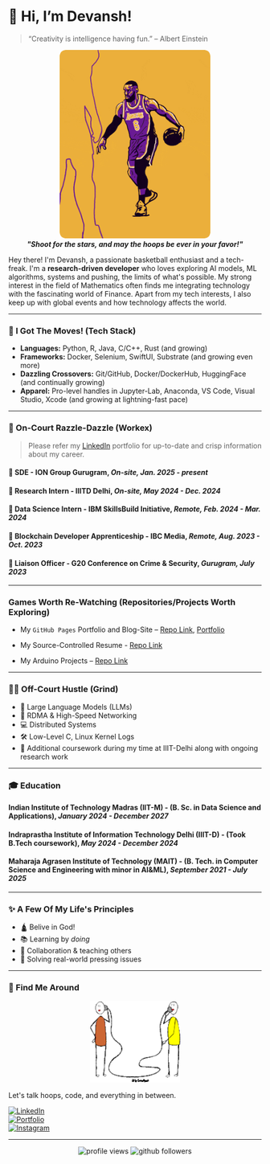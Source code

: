<!-- Profile README.md -->

# 👋 Hi, I’m Devansh!

> “Creativity is intelligence having fun.” – Albert Einstein

<p align="center">
  <img src="./Assets/meMissingShotsandHints.gif" alt="King James" width="300"/>
  <br>
  <b><i>"Shoot for the stars, and may the hoops be ever in your favor!"</i></b>
</p>

Hey there! I'm Devansh, a passionate basketball enthusiast and a tech-freak. I'm a **research-driven developer** who loves exploring AI models, ML algorithms, systems and pushing, the limits of what's possible. My strong interest in the field of Mathematics often finds me integrating technology with the fascinating world of Finance. Apart from my tech interests, I also keep up with global events and how technology affects the world.

---

### 🔧 I Got The Moves! (Tech Stack)

- **Languages:** Python, R, Java, C/C++, Rust (and growing)
- **Frameworks:** Docker, Selenium, SwiftUI, Substrate (and growing even more)
- **Dazzling Crossovers:** Git/GitHub, Docker/DockerHub, HuggingFace (and continually growing)
- **Apparel:** Pro-level handles in Jupyter-Lab, Anaconda, VS Code, Visual Studio, Xcode (and growing at lightning-fast pace)

---

### 💼 On-Court Razzle-Dazzle (Workex)

> Please refer my [LinkedIn](https://www.linkedin.com/in/rastogidevansh) portfolio for up-to-date and crisp information about my career.

#### 📌 SDE - ION Group Gurugram, *On-site, Jan. 2025 - present*
#### 📌 Research Intern - IIITD Delhi, *On-site, May 2024 - Dec. 2024*
#### 📌 Data Science Intern - IBM SkillsBuild Initiative, *Remote, Feb. 2024 - Mar. 2024*
#### 📌 Blockchain Developer Apprenticeship - IBC Media, *Remote, Aug. 2023 - Oct. 2023*
#### 📌 Liaison Officer - G20 Conference on Crime & Security, *Gurugram, July 2023*

---

### Games Worth Re-Watching (Repositories/Projects Worth Exploring)

- My `GitHub Pages` Portfolio and Blog-Site – [Repo Link](https://www.github.com/primeDevansh/primeDevansh.github.io), [Portfolio](https://primeDevansh.github.io)

- My Source-Controlled Resume - [Repo Link](https://www.github.com/primeDevansh/myResume)

- My Arduino Projects – [Repo Link](https://www.github.com/primeDevansh/myArduinoProjects)

---

### 🏋️‍♂️ Off-Court Hustle (Grind)

- 🧠 Large Language Models (LLMs)
- 🔌 RDMA & High-Speed Networking
- 💻 Distributed Systems
- 🛠️ Low-Level C, Linux Kernel Logs
- 📖 Additional coursework during my time at IIIT-Delhi along with ongoing research work

---

### 🎓 Education

#### Indian Institute of Technology Madras (IIT-M) - (B. Sc. in Data Science and Applications), *January 2024 - December 2027*

#### Indraprastha Institute of Information Technology Delhi (IIIT-D) - (Took B.Tech coursework), *May 2024 - December 2024*

#### Maharaja Agrasen Institute of Technology (MAIT) - (B. Tech. in Computer Science and Engineering with minor in AI&ML), *September 2021 - July 2025*

---

### ✨ A Few Of My Life's Principles

- 🛕 Belive in God!
- 📚 Learning by *doing*
- 🤝 Collaboration & teaching others
- 🧩 Solving real-world pressing issues

---

### 📌 Find Me Around

<p align = "center">
  <img src = "./Assets/connectWithMe.png", alt = "I really have a thing with EAVESDROPPING", width = 180>
</p>

Let's talk hoops, code, and everything in between.

[![LinkedIn](https://img.shields.io/badge/LinkedIn-blue?style=flat&logo=linkedin)](https://linkedin.com/in/rastogidevansh)  
[![Portfolio](https://img.shields.io/badge/Portfolio-visit-181717?style=flat&logo=github)](https://primeDevansh.github.io/about)  
[![Instagram](https://img.shields.io/badge/Instagram-follow-1DA1F2?style=flat&logo=instagram)](https://instagram.com/couchhtomato)

---

<p align="center">
    <img src="https://komarev.com/ghpvc/?username=primeDevansh&label=Profile+Views" alt="profile views"/>
    <img src="https://img.shields.io/github/followers/primeDevansh?label=Follow&style=social" alt="github followers"/>
</p>